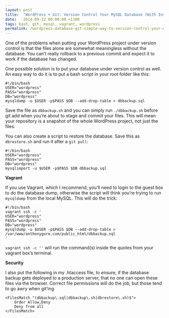 ```yaml
---
layout: post
title:  "WordPress + Git: Version Control Your MySQL Database (With Instructions For Vagrant)"
date:   2014-09-22 00:00:00 +1100
tags: bash, git, mysql, vagrant, wordpress
permalink: /wordpress-database-git-simple-way-to-version-control-your-mysql-database-with-instructions-for-vagrant/
---
```


One of the problems when putting your WordPress project under version control is that the files alone are somewhat meaningless without the database. You can’t really rollback to a previous commit and expect it to work if the database has changed.

One possible solution is to put your database under version control as well. An easy way to do it is to put a bash script in your root folder like this:

    #!/bin/bash
    USER="wordpress"
    PASS="wordpress"
    DB="wordpress"
    mysqldump -u $USER -p$PASS $DB --add-drop-table > dbbackup.sql
    
Save the file as `dbbackup.sh` and you can simply run `./dbbackup.sh` before git add when you’re about to stage and commit your files. This will mean your repository is a snapshot of the whole WordPress project, not just the files.

You can also create a script to restore the database. Save this as `dbrestore.sh` and run it after a `git pull`:

    #!/bin/bash
    USER="wordpress"
    PASS="wordpress"
    DB="wordpress"
    mysqlimport -u $USER -p$PASS $DB dbbackup.sql
    
**Vagrant**

If you use Vagrant, which I recommend, you’ll need to login to the guest box to do the database dump, otherwise the script will think you’re trying to run `mysqldump` from the local MySQL. This will do the trick:

    #!/bin/bash
    vagrant ssh -c '
    USER="wordpress"
    PASS="wordpress"
    DB="wordpress"
    mysqldump -u $USER -p$PASS $DB --add-drop-table > /var/www/anthonygore.com/public_html/dbbackup.sql
    '
    
`vagrant ssh -c ''` will run the command(s) inside the quotes from your vagrant box’s terminal.

**Security**

I also put the following in my .htaccess file, to ensure, if the database backup gets deployed to a production server, that no one can open these files via the browser. Correct file permissions will do the job, but those tend to go awry when git’ing.

    <FilesMatch "(dbbackup\.sql|dbbackup\.sh|dbrestore\.sh)$">
        Order Allow,Deny
        Deny from all
    </FilesMatch>
